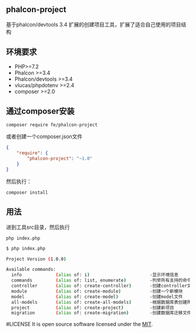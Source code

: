 ## phalcon-project
基于phalcon/devtools 3.4 扩展的创建项目工具，扩展了适合自己使用的项目结构


## 环境要求
* PHP>=7.2
* Phalcon >=3.4
* Phalcon/devtools >=3.4
* vlucas/phpdotenv >=2.4
* composer >=2.0

## 通过composer安装
```base
composer require fe/phalcon-project
```
或者创建一个composer.json文件
```json
{
    "require": {
        "phalcon-project": "~1.0"
    }
}
```
然后执行：
```base
composer install
```

## 用法
进到工具src目录，然后执行
```base
php index.php
```

```sh
$ php index.php

Project Version (1.0.0)

Available commands:
  info             (alias of: i)                       -显示环境信息
  commands         (alias of: list, enumerate)         -列举所有支持的命令
  controller       (alias of: create-controller)       -创建controller文件
  module           (alias of: create-module)           -创建一个新模块
  model            (alias of: create-model)            -创建model文件
  all-models       (alias of: create-all-models)       -根据数据库表创建所有的model文件
  project          (alias of: create-project)          -创建新项目
  migration        (alias of: create-migration)        -创建数据库迁移文件
```

#LICENSE 
It is open source software licensed under the <a href="https://github.com/yanggenxin520wgy/phalcon-project/blob/main/LICENSE">MIT</a>.
